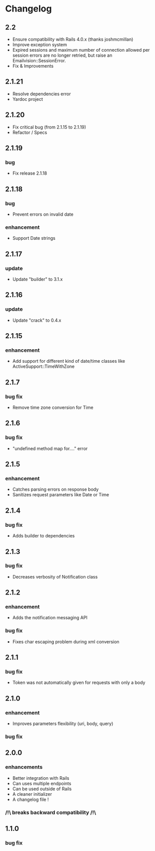 Changelog
=========

2.2
------
 * Ensure compatibility with Rails 4.0.x (thanks joshmcmillan)
 * Improve exception system
 * Expired sessions and maximum number of connection allowed per session errors are no longer retried, but raise an Emailvision::SessionError.
 * Fix & Improvements

2.1.21
------
 * Resolve dependencies error
 * Yardoc project

2.1.20
------
 * Fix critical bug (from 2.1.15 to 2.1.19)
 * Refactor / Specs

2.1.19
-----

### bug
 * Fix release 2.1.18

2.1.18
-----

### bug
 * Prevent errors on invalid date

### enhancement
 * Support Date strings

2.1.17
-----

### update
 * Update "builder" to 3.1.x

2.1.16
-----

### update
 * Update "crack" to 0.4.x

2.1.15
-----

### enhancement
 * Add support for different kind of date/time classes like ActiveSupport::TimeWithZone

2.1.7
-----

### bug fix
 * Remove time zone conversion for Time

2.1.6
-----

### bug fix
 * "undefined method map for…." error

2.1.5
-----

### enhancement
 * Catches parsing errors on response body
 * Sanitizes request parameters like Date or Time

2.1.4
-----

### bug fix
 * Adds builder to dependencies

2.1.3
-----

### bug fix
 * Decreases verbosity of Notification class

2.1.2
-----

### enhancement
 * Adds the notification messaging API

### bug fix
 * Fixes char escaping problem during xml conversion


2.1.1
-----

### bug fix
 * Token was not automatically given for requests with only a body

2.1.0
-----

### enhancement
 * Improves parameters flexibility (uri, body, query)

### bug fix

2.0.0
-----

### enhancements
 * Better integration with Rails
 * Can uses multiple endpoints
 * Can be used outside of Rails
 * A cleaner initializer
 * A changelog file !
 
### /!\ breaks backward compatibility /!\ 
	
1.1.0
-----

### bug fix